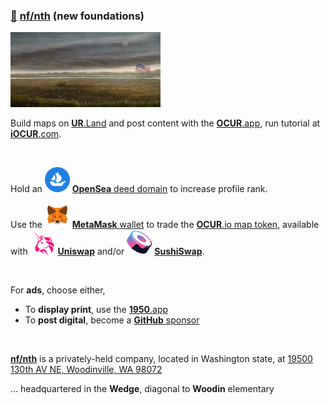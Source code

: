 
### [🥚](https://xn--wr9h.ws) [nf/nth](https://nfnth.com) (new foundations)

<img src="img/field.gif" style="width:240px;height:120px;" />

Build maps on [**UR**.Land](https://ur.land) and post content with the [**OCUR**.app](https://ocur.app), run tutorial at [**iOCUR**.com](https://iocur.com).

<br/>

Hold an <img src="img/opensea.png" style="width:40px;height:40px;" /> [**OpenSea** deed domain](https://opensea.io/urland) to increase profile rank.

Use the <img src="img/meta.png" style="width:40px;height:40px;" /> [**MetaMask** wallet](https://metamask.io) to trade the [**OCUR**.io map token](https://ocur.io), available with <img src="img/uniswap.png" style="width:40px;height:40px;" /> [**Uniswap**](https://app.uniswap.org/#/tokens/ethereum/0xccab679860b1017589239bceeeabe5cd45965afc) and/or <img src="img/sushi.png" style="width:40px;height:40px;" /> [**SushiSwap**](https://www.sushi.com/swap).

<br/>

For **ads**, choose either,

- To **display print**, use the [**1950**.app](https://1950.app)
- To **post digital**, become a [**GitHub** sponsor](https://github.com/sponsors/nfnth)

<br/>

[**nf/nth**](https://nfnth.com) is a privately-held company, located in Washington state, at [19500 130th AV NE, Woodinville, WA 98072](https://blue.kingcounty.com/Assessor/eRealProperty/Dashboard.aspx?ParcelNbr=1428900123) 

... headquartered in the **Wedge**, diagonal to **Woodin** elementary
